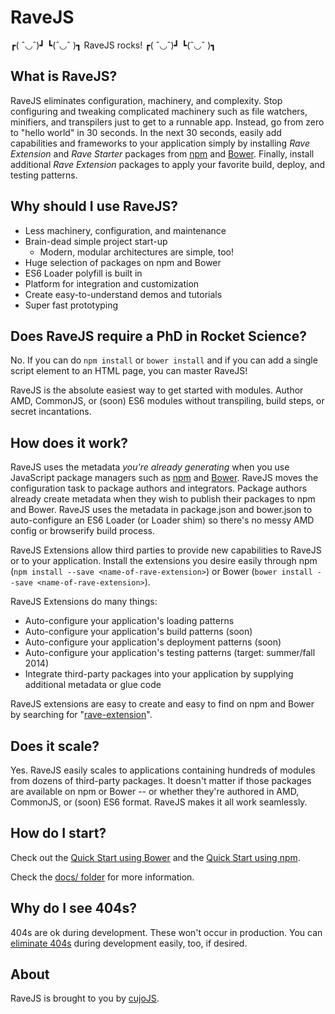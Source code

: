 # RaveJS

┏( ˆ◡ˆ)┛ ┗(ˆ◡ˆ )┓ RaveJS rocks! ┏( ˆ◡ˆ)┛ ┗(ˆ◡ˆ )┓

## What is RaveJS?

RaveJS eliminates configuration, machinery, and complexity.  Stop
configuring and tweaking complicated machinery such as file watchers,
minifiers, and transpilers just to get to a runnable app.  Instead, go
from zero to "hello world" in 30 seconds.  In the next 30 seconds, easily
add capabilities and frameworks to your application simply by installing
*Rave Extension* and *Rave Starter* packages from
[npm](//www.npmjs.org/search?q=rave-extension) and
[Bower](//bower.io/search/?q=rave-extension). Finally, install additional
*Rave Extension* packages to apply your favorite build, deploy, and testing
patterns.

## Why should I use RaveJS?

-	Less machinery, configuration, and maintenance
-	Brain-dead simple project start-up
	-	Modern, modular architectures are simple, too!
-	Huge selection of packages on npm and Bower
-	ES6 Loader polyfill is built in
-	Platform for integration and customization
-	Create easy-to-understand demos and tutorials
-	Super fast prototyping


## Does RaveJS require a PhD in Rocket Science?

No.  If you can do `npm install` or `bower install` and if you can add
a single script element to an HTML page, you can master RaveJS!

RaveJS is the absolute easiest way to get started with modules.  Author AMD,
CommonJS, or (soon) ES6 modules without transpiling, build steps, or secret
incantations.


## How does it work?

RaveJS uses the metadata *you're already generating* when you use JavaScript
package managers such as [npm](//npmjs.org) and [Bower](//bower.io).
RaveJS moves the configuration task to package authors and integrators.
Package authors already create metadata when they wish to publish their
packages to npm and Bower.  RaveJS uses the metadata in package.json and
bower.json to auto-configure an ES6 Loader (or Loader shim) so there's no
messy AMD config or browserify build process.

RaveJS Extensions allow third parties to provide new capabilities
to RaveJS or to your application.  Install the extensions you desire easily
through npm (`npm install --save <name-of-rave-extension>`) or Bower
(`bower install --save <name-of-rave-extension>`).

RaveJS Extensions do many things:

- Auto-configure your application's loading patterns
- Auto-configure your application's build patterns (soon)
- Auto-configure your application's deployment patterns (soon)
- Auto-configure your application's testing patterns (target: summer/fall 2014)
- Integrate third-party packages into your application by supplying additional
  metadata or glue code

RaveJS extensions are easy to create and easy to find on npm and
Bower by searching for "[rave-extension](https://www.npmjs.org/search?q=rave-extension)".


## Does it scale?

Yes. RaveJS easily scales to applications containing hundreds of modules
from dozens of third-party packages.  It doesn't matter if those packages
are available on npm or Bower -- or whether they're authored in AMD, CommonJS,
or (soon) ES6 format.  RaveJS makes it all work seamlessly.


## How do I start?

Check out the [Quick Start using Bower](./docs/quick-start-bower.md)
and the [Quick Start using npm](./docs/quick-start-npm.md).

Check the [docs/ folder](./docs/) for more information.

## Why do I see 404s?

404s are ok during development.  These won't occur in production. You can
[eliminate 404s](./docs/404s.md) during development easily, too, if desired.


## About

RaveJS is brought to you by [cujoJS](http://cujojs.com).
